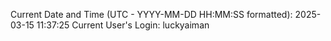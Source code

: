 Current Date and Time (UTC - YYYY-MM-DD HH:MM:SS formatted): 2025-03-15 11:37:25
Current User's Login: luckyaiman

